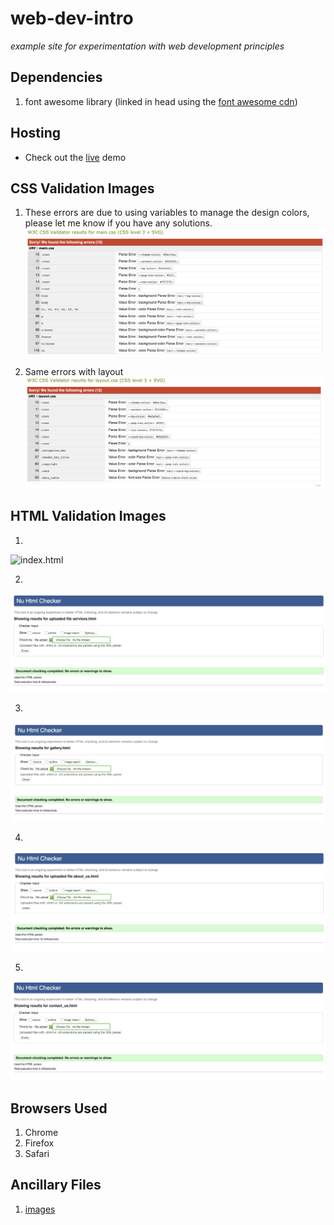 # web-dev-intro

   *example site for experimentation with web development principles*

## Dependencies

1. font awesome library (linked in head using the [font awesome cdn](https://fontawesome.com/?from=io))

## Hosting

   - Check out the [live](https://ztbochanski.github.io/web-dev-intro/) demo

## CSS Validation Images

1. These errors are due to using variables to manage the design colors, please let me know if you have any solutions.
![main.css][main_css]

2. Same errors with layout
![layout.css][layout_css]


[main_css]: https://github.com/ztbochanski/web-dev-intro/blob/master/images/a2_validation/main.png "main.css"
[layout_css]: https://github.com/ztbochanski/web-dev-intro/blob/master/images/a2_validation/layout.png "layout.css"

## HTML Validation Images

1.
![index.html][index_html]

[index_html]: https://github.com/ztbochanski/web-dev-intro/blob/master/images/a2_validation/index.png "index.html"

2.
![services.html][services_html]

[services_html]: https://github.com/ztbochanski/web-dev-intro/blob/master/images/a2_validation/services.png "services.html"

3.
![gallery.html][gallery_html]

[gallery_html]: https://github.com/ztbochanski/web-dev-intro/blob/master/images/a2_validation/gallery.png "gallery.html"

4.
![about_us.html][about_us_html]

[about_us_html]: https://github.com/ztbochanski/web-dev-intro/blob/master/images/a2_validation/about_us.png "about_us.html"

5.
![contact_us.html][contact_us_html]

[contact_us_html]: https://github.com/ztbochanski/web-dev-intro/blob/master/images/a2_validation/contact_us.png "contact_us.html"

## Browsers Used

1. Chrome
2. Firefox
3. Safari

## Ancillary Files

1. [images](https://github.com/ztbochanski/web-dev-intro/)
